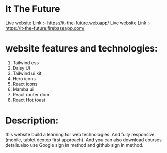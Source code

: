 # It The Future

Live website Link :- https://it-the-future.web.app/
Live website Link :- https://it-the-future.firebaseapp.com/

# website features and technologies:

1. Tailwind css
2. Daisy Ui
3. Tailwind ui kit
4. Hero icons
5. React icons
6. Mamba ui
7. React router dom
8. React Hot toast

# Description:

this website build a learning for web technologies. And fully responsive (mobile, tablet dextop first  approach). And you can also download courses details.also use Google sign in method and github sign in method.